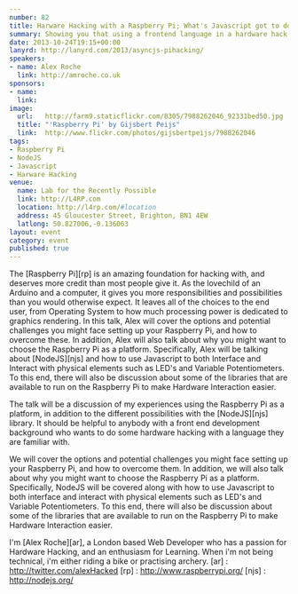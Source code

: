 ```yaml
---
number: 82
title: Harware Hacking with a Raspberry Pi; What's Javascript got to do with it?
summary: Showing you that using a frontend language in a hardware hack really isn't that hard.
date: 2013-10-24T19:15+00:00
lanyrd: http://lanyrd.com/2013/asyncjs-pihacking/
speakers:
- name: Alex Roche
  link: http://amroche.co.uk
sponsors:
- name: 
  link: 
image:
  url:   http://farm9.staticflickr.com/8305/7988262046_92331bed50.jpg
  title: "'Raspberry Pi' by Gijsbert Peijs"
  link:  http://www.flickr.com/photos/gijsbertpeijs/7988262046
tags:
- Raspberry Pi
- NodeJS
- Javascript
- Harware Hacking
venue:
  name: Lab for the Recently Possible
  link: http://L4RP.com
  location: http://l4rp.com/#location
  address: 45 Gloucester Street, Brighton, BN1 4EW
  latlong: 50.827006,-0.136063
layout: event
category: event
published: true
---
```


The [Raspberry Pi][rp] is an amazing foundation for hacking with, and deserves more credit than most people give it. As the lovechild of an Arduino and a computer, it gives you more responsibilities and possibilities than you would otherwise expect. It leaves all of the choices to the end user, from Operating System to how much processing power is dedicated to graphics rendering. In this talk, Alex will cover the options and potential challenges you might face setting up your Raspberry Pi, and how to overcome these. In addition, Alex will also talk about why you might want to choose the Raspberry Pi as a platform. Specifically, Alex will be talking about [NodeJS][njs] and how to use Javascript to both Interface and Interact with physical elements such as LED's and Variable Potentiometers. To this end, there will also be discussion about some of the libraries that are available to run on the Raspberry Pi to make Hardware Interaction easier.

The talk will be a discussion of my experiences using the Raspberry Pi as a platform, in addition to the different possibilities with the [NodeJS][njs] library. It should be helpful to anybody with a front end development background who wants to do some hardware hacking with a language they are familiar with.

We will cover the options and potential challenges you might face setting up your Raspberry Pi, and how to overcome them. In addition, we will also talk about why you might want to choose the Raspberry Pi as a platform. Specifically, NodeJS will be covered along with how to use Javascript to both interface and interact with physical elements such as LED's and Variable Potentiometers. To this end, there will also be discussion about some of the libraries that are available to run on the Raspberry Pi to make Hardware Interaction easier.

I'm [Alex Roche][ar], a London based Web Developer who has a passion for Hardware Hacking, and an enthusiasm for Learning. When i'm not being technical, i'm either riding a bike or practising archery.
[ar] : http://twitter.com/alexHacked
[rp] : http://www.raspberrypi.org/
[njs] : http://nodejs.org/

